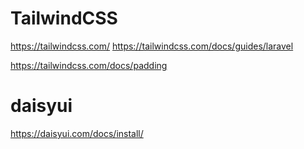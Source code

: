# TailwindCSS
https://tailwindcss.com/
https://tailwindcss.com/docs/guides/laravel


https://tailwindcss.com/docs/padding


# daisyui
https://daisyui.com/docs/install/